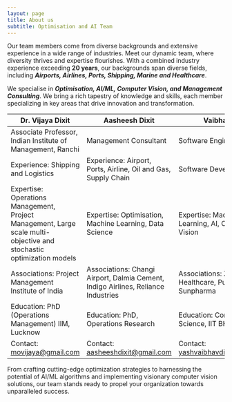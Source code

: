 ```yaml
---
layout: page
title: About us
subtitle: Optimisation and AI Team
---
```

Our team members come from diverse backgrounds and extensive experience in a wide range of industries.
Meet our dynamic team, where diversity thrives and expertise flourishes. With a combined industry experience exceeding **20 years**, our backgrounds span diverse fields, including _**Airports, Airlines, Ports, Shipping, Marine and Healthcare**_. 

We specialise in _**Optimisation, AI/ML, Computer Vision, and Management Consulting**_. We bring a rich tapestry of knowledge and skills, each member specializing in key areas that drive innovation and transformation.



| Dr. Vijaya Dixit                    | Aasheesh Dixit                      | Vaibhav Dixit |
| ----------------------------------- | ----------------------------------- |--------------------|
| Associate Professor, Indian Institute of Management, Ranchi|Management Consultant| Software Engineer|
| Experience: Shipping and Logistics|Experience: Airport, Ports, Airline, Oil and Gas, Supply Chain| Software Development|
| Expertise: Operations Management, Project Management, Large scale multi-objective and stochastic optimization models|Expertise: Optimisation, Machine Learning, Data Science| Expertise: Machine Learning, AI, Computer Vision
|Associations: Project Management Institute of India|Associations: Changi Airport, Dalmia Cement, Indigo Airlines, Reliance Industries|Associations: Zydus Healthcare, Puma, Sunpharma |
| Education: PhD (Operations Management) IIM, Lucknow| Education: PhD, Operations Research|Education: Computer Science, IIT BHU|
|Contact: <movijaya@gmail.com>|Contact: <aasheeshdixit@gmail.com>|Contact: <yashvaibhavdixit@gmail.com>|

From crafting cutting-edge optimization strategies to harnessing the potential of AI/ML algorithms and implementing visionary computer vision solutions, our team stands ready to propel your organization towards unparalleled success.
